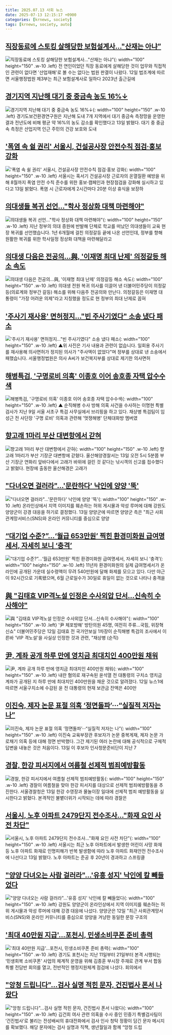 ```yaml
---
title: 2025.07.13 사회 뉴스
date: 2025-07-13 12:15:17 +0900
categories: [krnews, society]
tags: [krnews, society, auto]
---
```

## [직장동료에 스토킹 살해당한 보험설계사…"산재는 아냐”](https://n.news.naver.com/mnews/article/015/0005156933)

![직장동료에 스토킹 살해당한 보험설계사…"산재는 아냐”](https://mimgnews.pstatic.net/image/origin/015/2025/07/12/5156933.jpg?type=nf220_150){: width="100" height="150" .w-10 .left}
전 연인이었던 직장 동료에게 살해당한 것이 업무와 직접적인 관련이 없다면 '산업재해'로 볼 수는 없다는 법원 판결이 나왔다. 12일 법조계에 따르면 서울행정법원 제3부는 최근 보험설계사로 일하다 2023년 출근길에

## [경기지역 지난해 대기 중 중금속 농도 16%↓](https://n.news.naver.com/mnews/article/003/0013358959)

![경기지역 지난해 대기 중 중금속 농도 16%↓](https://mimgnews.pstatic.net/image/origin/003/2025/07/13/13358959.jpg?type=nf220_150){: width="100" height="150" .w-10 .left}
경기도보건환경연구원은 지난해 도내 7개 지역에서 대기 중금속 측정망을 운영한 결과 전년도에 비해 평균 약 16%의 농도 감소를 확인했다고 13일 밝혔다. 대기 중 중금속 측정은 산업지역 인근 주민의 건강 보호와 도내

## ['폭염 속 쉴 권리' 서울시, 건설공사장 안전수칙 점검·홍보 강화](https://n.news.naver.com/mnews/article/008/0005220761)

!['폭염 속 쉴 권리' 서울시, 건설공사장 안전수칙 점검·홍보 강화](https://mimgnews.pstatic.net/image/origin/008/2025/07/13/5220761.jpg?type=nf220_150){: width="100" height="150" .w-10 .left}
서울시는 혹서기 건설공사장 근로자의 온열질환 예방을 위해 8월까지 폭염 안전 수칙 준수를 위한 홍보·캠페인과 현장점검을 강화해 실시하고 있다고 13일 밝혔다. 폭염 시 근로자에게 2시간마다 20분 이상 휴식을 보장하

## [의대생들 복귀 선언..."학사 정상화 대책 마련해야"](https://n.news.naver.com/mnews/article/052/0002218062)

![의대생들 복귀 선언..."학사 정상화 대책 마련해야"](https://mimgnews.pstatic.net/image/origin/052/2025/07/12/2218062.jpg?type=nf220_150){: width="100" height="150" .w-10 .left}
지난 정부의 의대 증원에 반발해 단체로 학교를 떠났던 의대생들이 교육 현장 복귀를 선언했습니다. 1년 6개월에 걸친 의정갈등 끝에 나온 선언인데, 정부를 향해 원활한 복귀를 위한 학사일정 정상화 대책을 마련해달라고

## [의대생 다음은 전공의...與, '이재명 최대 난제' 의정갈등 해소 속도](https://n.news.naver.com/mnews/article/008/0005220675)

![의대생 다음은 전공의...與, '이재명 최대 난제' 의정갈등 해소 속도](https://mimgnews.pstatic.net/image/origin/008/2025/07/12/5220675.jpg?type=nf220_150){: width="100" height="150" .w-10 .left}
의대생 전원 복귀 의사를 이끌어 낸 더불어민주당이 의정갈등(의료계와 정부간 갈등) 해소를 위해 다음주 전공의와 만난다. 의정갈등은 이재명 대통령이 "가장 어려운 의제"라고 지칭했을 정도로 현 정부의 최대 난제로 꼽혀

## ['주사기 재사용' 면허정지…"빈 주사기였다" 소송 냈다 패소](https://n.news.naver.com/mnews/article/055/0001274660)

!['주사기 재사용' 면허정지…"빈 주사기였다" 소송 냈다 패소](https://mimgnews.pstatic.net/image/origin/055/2025/07/13/1274660.jpg?type=nf220_150){: width="100" height="150" .w-10 .left}
▲위 사진은 기사 내용과 관련이 없습니다. 일회용 주사기를 재사용해 의사면허가 정지된 의사가 "주사액이 없었다"며 정부를 상대로 낸 소송에서 패했습니다. 서울행정법원은 의사 A씨가 보건복지부를 상대로 제기한 의사면허

## [해병특검, '구명로비 의혹' 이종호 이어 송호종 자택 압수수색](https://n.news.naver.com/mnews/article/055/0001274665)

![해병특검, '구명로비 의혹' 이종호 이어 송호종 자택 압수수색](https://mimgnews.pstatic.net/image/origin/055/2025/07/13/1274665.jpg?type=nf220_150){: width="100" height="150" .w-10 .left}
▲ 순직해병 수사 방해 의혹 사건을 수사하는 이명현 특별검사가 지난 9일 서울 서초구 특검 사무실에서 브리핑을 하고 있다. 채상병 특검팀이 임성근 전 사단장 '구명 로비' 의혹과 관련해 '멋쟁해병' 단체대화방 멤버였

## [향고래 1마리 부산 대변항에서 갇혀](https://n.news.naver.com/mnews/article/081/0003557122)

![향고래 1마리 부산 대변항에서 갇혀](https://mimgnews.pstatic.net/image/origin/081/2025/07/13/3557122.jpg?type=nf220_150){: width="100" height="150" .w-10 .left}
향고래 1마리가 부산 기장군 대변항에 갇혔다. 울산해양경찰서는 13일 오전 5시 5분쯤 부산 기장군 연화리 앞바다에서 고래가 바위에 걸린 것 같다는 낚시객의 신고를 접수했다고 밝혔다. 현장에 출동한 울산해경은 고래가

## ["다녀오면 걸러라"…'문란하다' 낙인에 양양 '뚝'](https://n.news.naver.com/mnews/article/215/0001216028)

!["다녀오면 걸러라"…'문란하다' 낙인에 양양 '뚝'](https://mimgnews.pstatic.net/image/origin/215/2025/07/13/1216028.jpg?type=nf220_150){: width="100" height="150" .w-10 .left}
온라인상에서 지역 이미지를 훼손하는 허위 게시물과 악성 루머에 대해 강원도 양양군이 강경 대응을 하기로 결정했다. 13일 양양군에 따르면 양양군 측은 "최근 사회관계망서비스(SNS)와 온라인 커뮤니티를 중심으로 양양

## [“대기업 수준?”…‘월급 653만원’ 찍힌 환경미화원 급여명세서, 자세히 보니 ‘충격’](https://n.news.naver.com/mnews/article/081/0003557125)

![“대기업 수준?”…‘월급 653만원’ 찍힌 환경미화원 급여명세서, 자세히 보니 ‘충격’](https://mimgnews.pstatic.net/image/origin/081/2025/07/13/3557125.jpg?type=nf220_150){: width="100" height="150" .w-10 .left}
11년차 환경미화원의 실제 급여명세서가 온라인에 공개된 가운데 실수령액이 무려 540만원에 달해 화제를 모으고 있다. 다만 야근이 92시간으로 기록됐으며, 6월 근로일수가 30일로 휴일이 없는 것으로 나타나 충격을

## [與 "김태효 VIP격노설 인정은 수사외압 단서…신속히 수사해야"](https://n.news.naver.com/mnews/article/001/0015503057)

![與 "김태효 VIP격노설 인정은 수사외압 단서…신속히 수사해야"](https://mimgnews.pstatic.net/image/origin/001/2025/07/12/15503057.jpg?type=nf220_150){: width="100" height="150" .w-10 .left}
'尹 체포방해' 방탄의원 45명, 여전히 주류…국힘, 위장혁신쇼" 더불어민주당은 12일 김태효 전 국가안보실 1차장이 순직해병 특검의 조사에서 이른바 'VIP 격노설'을 사실상 인정한 것과 관련, "채상병 (순직)

## [尹, 계좌 공개 하루 만에 영치금 최대치인 400만원 채워](https://n.news.naver.com/mnews/article/081/0003557098)

![尹, 계좌 공개 하루 만에 영치금 최대치인 400만원 채워](https://mimgnews.pstatic.net/image/origin/081/2025/07/12/3557098.jpg?type=nf220_150){: width="100" height="150" .w-10 .left}
내란 혐의로 재구속된 윤석열 전 대통령의 구치소 영치금 계좌가 공개된 지 하루 만에 최대치인 400만원을 채운 것으로 알려졌다. 12일 뉴스1에 따르면 서울구치소에 수감된 윤 전 대통령의 현재 보관금 잔액은 400만

## [이진숙, 제자 논문 표절 의혹 ‘정면돌파’···“실질적 저자는 나”](https://n.news.naver.com/mnews/article/032/0003382251)

![이진숙, 제자 논문 표절 의혹 ‘정면돌파’···“실질적 저자는 나”](https://mimgnews.pstatic.net/image/origin/032/2025/07/13/3382251.jpg?type=nf220_150){: width="100" height="150" .w-10 .left}
이진숙 교육부장관 후보자가 논문 중복게재, 제자 논문 가로채기 의혹 등에 대해 정면 반박했다. 그간 제기된 여러 논란에 대해 공식적으로 구체적 답변을 내놓은 것은 처음이다. 13일 이 후보자 인사청문준비단이 지난 7

## [경찰, 한강 피서지에서 여름철 선제적 범죄예방활동](https://n.news.naver.com/mnews/article/003/0013359055)

![경찰, 한강 피서지에서 여름철 선제적 범죄예방활동](https://mimgnews.pstatic.net/image/origin/003/2025/07/13/13359055.jpg?type=nf220_150){: width="100" height="150" .w-10 .left}
경찰이 여름철을 맞아 한강 피서지를 대상으로 선제적 범죄예방활동을 추진한다. 서울경찰청은 13일 한강 수영장과 물놀이장 일대에 선제적 범죄 예방활동을 실시한다고 밝혔다. 본격적인 불볕더위가 시작되는 데에 따라 경찰은

## [서울시, 노후 아파트 2479단지 전수조사…"화재 요인 사전 차단"](https://n.news.naver.com/mnews/article/008/0005220762)

![서울시, 노후 아파트 2479단지 전수조사…"화재 요인 사전 차단"](https://mimgnews.pstatic.net/image/origin/008/2025/07/13/5220762.jpg?type=nf220_150){: width="100" height="150" .w-10 .left}
서울시는 최근 노후 아파트에서 발생한 어린이 사망 화재 등 노후 아파트 화재로 인명피해가 반복 발생함에 따라 노후 아파트 화재안전 전수조사에 나선다고 13일 밝혔다. 노후 아파트는 준공 후 20년이 경과하고 스프링클

## ["양양 다녀오는 사람 걸러라"…'유흥 성지' 낙인에 칼 빼들었다](https://n.news.naver.com/mnews/article/015/0005157014)

!["양양 다녀오는 사람 걸러라"…'유흥 성지' 낙인에 칼 빼들었다](https://mimgnews.pstatic.net/image/origin/015/2025/07/12/5157014.jpg?type=nf220_150){: width="100" height="150" .w-10 .left}
강원도 양양군이 온라인상에서 지역 이미지를 훼손하는 허위 게시물과 악성 루머에 대해 강경 대응에 나섰다. 양양군은 12일 "최근 사회관계망서비스(SNS)와 온라인 커뮤니티를 중심으로 양양을 겨냥한 동일한 문장 구조의

## ['최대 40만원 지급'…포천시, 민생소비쿠폰 준비 총력](https://n.news.naver.com/mnews/article/031/0000948104)

!['최대 40만원 지급'…포천시, 민생소비쿠폰 준비 총력](https://mimgnews.pstatic.net/image/origin/031/2025/07/12/948104.jpg?type=nf220_150){: width="100" height="150" .w-10 .left}
경기도 포천시는 지난 11일부터 21일부터 본격 시행되는 ‘민생회복 소비쿠폰’ 사업의 체계적 운영을 위해 김종훈 부시장 주재로 관계 부서 합동 특별 전담반 회의를 열고, 전반적인 행정지원체계 점검에 나섰다. 회의에서

## ["앙청 드립니다"…검사 실명 적힌 문자, 건진법사 폰서 나왔다](https://n.news.naver.com/mnews/article/014/0005376004)

!["앙청 드립니다"…검사 실명 적힌 문자, 건진법사 폰서 나왔다](https://mimgnews.pstatic.net/image/origin/014/2025/07/13/5376004.jpg?type=nf220_150){: width="100" height="150" .w-10 .left}
김건희 여사 관련 의혹을 수사 중인 민중기 특별검사팀이 ‘건진법사’로 불리는 전성배씨의 휴대전화에서 검사 인사 청탁 정황이 담긴 문자 메시지를 확보했다. 해당 문자에는 검사 실명과 직책, 생년월일과 함께 “앙청 드립

